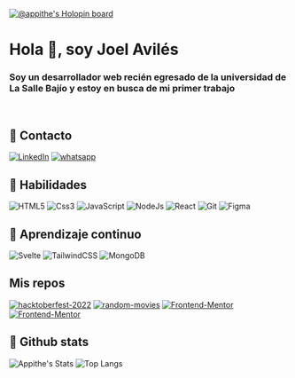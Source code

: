 [![@appithe's Holopin board](https://holopin.io/api/user/board?user=appithe)](https://holopin.io/@appithe)

# Hola 👋, soy Joel Avilés

<h3>Soy un desarrollador web recién egresado de la universidad de La Salle Bajío y estoy en busca de mi primer trabajo</h3>

<br/>

## 📲 Contacto

[![LinkedIn](https://img.shields.io/badge/LinkedIn-007ACC.svg?style=for-the-badge&logo=LinkedIn&logoColor=white)](https://www.linkedin.com/in/joel-aviles/)
[![whatsapp](https://img.shields.io/badge/whatsapp-00F00.svg?style=for-the-badge&logo=whatsapp&logoColor=black)](https://wa.me/524731114987)

## 🦾 Habilidades

![HTML5](https://img.shields.io/badge/HTML5-E34F26.svg?style=for-the-badge&logo=HTML5&logoColor=white)
![Css3](https://img.shields.io/badge/Css3-1572B6.svg?style=for-the-badge&logo=Css3&logoColor=white)
![JavaScript](https://img.shields.io/badge/javascript-F7DF1E.svg?style=for-the-badge&logo=javascript&logoColor=black)
![NodeJs](https://img.shields.io/badge/NodeJs-43853d.svg?style=for-the-badge&logo=node.js&logoColor=white)
![React](https://img.shields.io/badge/React-45b8d8.svg?style=for-the-badge&logo=React&logoColor=white)
![Git](https://img.shields.io/badge/Git-F05032.svg?style=for-the-badge&logo=Git&logoColor=black)
![Figma](https://img.shields.io/badge/Figma-F24E1E.svg?style=for-the-badge&logo=Figma&logoColor=white)

## 🌱 Aprendizaje continuo

![Svelte](https://img.shields.io/badge/Svelte-ff3e00.svg?style=for-the-badge&logo=Svelte&logoColor=white)
![TailwindCSS](https://img.shields.io/badge/TailwindCSS-1572B6.svg?style=for-the-badge&logo=TailwindCSS&logoColor=white)
![MongoDB](https://img.shields.io/badge/mongo-13aa52.svg?style=for-the-badge&logo=mongodb&logoColor=white)

## Mis repos

[![hacktoberfest-2022](https://github-readme-stats.vercel.app/api/pin/?username=Appithe&repo=hacktoberfest-2022&theme=onedark)](https://github.com/Appithe/hacktoberfest-2022)
[![random-movies](https://github-readme-stats.vercel.app/api/pin/?username=Appithe&repo=random-movies&theme=onedark)](https://github.com/Appithe/random-movies)
[![Frontend-Mentor](https://github-readme-stats.vercel.app/api/pin/?username=Appithe&repo=Frontend-Mentor&theme=onedark)](https://github.com/Appithe/Frontend-Mentor)
[![Frontend-Mentor](https://github-readme-stats.vercel.app/api/pin/?username=Appithe&repo=my-portfolio&theme=onedark)](https://github.com/Appithe/my-portfolio)

## 👀 Github stats

![Appithe's Stats](https://github-readme-stats.vercel.app/api?username=Appithe&show_icons=true&theme=onedark)
![Top Langs](https://github-readme-stats.vercel.app/api/top-langs/?username=Appithe&layout=compact&theme=onedark)


